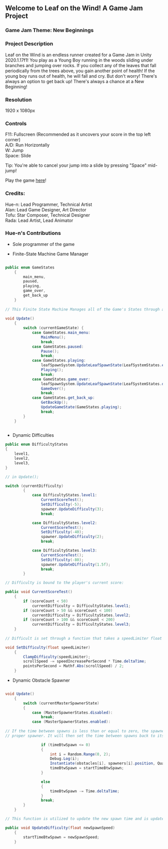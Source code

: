 ## Welcome to Leaf on the Wind! A Game Jam Project

### Game Jam Theme: New Beginnings

### Project Description
Leaf on the Wind is an endless runner created for a Game Jam in Unity 2020.1.17f1! You play as a Young Boy running in the woods sliding under branches and jumping over rocks. If you collect any of the leaves that fall periodically from the trees above, you gain another point of health! If the young boy runs out of health, he will fall and cry. But don't worry! There's always an option to get back up! There's always a chance at a New Beginning!

### Resolution
1920 x 1080px

### Controls <br />
F11: Fullscreen (Recommended as it uncovers your score in the top left corner)<br />
A/D: Run Horizontally  <br />
W: Jump  <br />
Space: Slide  <br />

Tip: You're able to cancel your jump into a slide by pressing "Space" mid-jump!

Play the game [here](https://hue-n.github.io/Leaf-on-the-Wind/)!

### Credits:
Hue-n: Lead Programmer, Technical Artist <br />
Alan: Lead Game Designer, Art Director <br />
Tofu: Star Composer, Technical Designer <br />
Rada: Lead Artist, Lead Animator <br />

### Hue-n's Contributions
- Sole programmer of the game

- Finite-State Machine Game Manager
```C#

public enum GameStates
    { 
        main_menu,
        paused,
        playing,
        game_over,
        get_back_up
    }
    
// This Finite State Machine Manages all of the Game's States through a switch statement
    
void Update()
    {
        switch (currentGameState) {
            case GameStates.main_menu:
                MainMenu();
                break;
            case GameStates.paused:
                Pause();
                break;
            case GameStates.playing:
                leafSpawnSystem.UpdateLeafSpawnState(LeafSystemStates.enabled);
                Playing();
                break;
            case GameStates.game_over:
                leafSpawnSystem.UpdateLeafSpawnState(LeafSystemStates.disabled);
                GameOver();
                break;
            case GameStates.get_back_up:
                GetBackUp();
                UpdateGameState(GameStates.playing);
                break;
        }
    }
    
```

- Dynamic Difficulties
```C#
public enum DifficultyStates
{
    level1,
    level2,
    level3,
}

// in Update();

switch (currentDifficulty)
        {
            case DifficultyStates.level1:
                CurrentScoreTest();
                SetDifficulty(-5);
                spawner.UpdateDifficulty(3);
                break;

            case DifficultyStates.level2:
                CurrentScoreTest();
                SetDifficulty(-40);
                spawner.UpdateDifficulty(2);
                break;

            case DifficultyStates.level3:
                CurrentScoreTest();
                SetDifficulty(-80);
                spawner.UpdateDifficulty(1.5f);
                break;
        }

// Difficulty is bound to the player's current score:

public void CurrentScoreTest()
    {
        if (scoreCount < 50)
            currentDifficulty = DifficultyStates.level1;
        if (scoreCount > 50 && scoreCount < 100)
            currentDifficulty = DifficultyStates.level2;
        if (scoreCount > 100 && scoreCount < 200)
            currentDifficulty = DifficultyStates.level3;
    }
    
// Difficult is set through a function that takes a speedLimiter float argument:

void SetDifficulty(float speedLimiter)
    {
        ClampDifficulty(speedLimiter);
        scrollSpeed -= speedIncreasePerSecond * Time.deltaTime;
        pointsPerSecond = Mathf.Abs(scrollSpeed) / 2;
    }
```

- Dynamic Obstacle Spawner
```C#

void Update()
    {
        switch (currentMasterSpawnerState)
        {
            case (MasterSpawnerStates.disabled):
                break;
            case (MasterSpawnerStates.enabled):
            
// If the time between spawns is less than or equal to zero, the spawner will randomize an accessor between one and two and use it to instantiate an obstacle at its
// proper spawner. It will then set the time between spawns back to its initial value.

                if (timeBtwSpawn <= 0)
                {
                    int i = Random.Range(0, 2);
                    Debug.Log(i);
                    Instantiate(obstacles[i], spawners[i].position, Quaternion.identity);
                    timeBtwSpawn = startTimeBtwSpawn;
                }

                else
                {
                    timeBtwSpawn -= Time.deltaTime;
                }
                break;
        }
    }

// This function is utilized to update the new spawn time and is updated in the Switch function of the difficulty manager to change the difficulty of the game.

public void UpdateDifficulty(float newSpawnSpeed)
    {
        startTimeBtwSpawn = newSpawnSpeed;
    }
```
